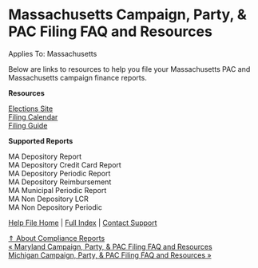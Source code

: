  Massachusetts Campaign, Party, & PAC Filing FAQ and Resources
==========

Applies To: Massachusetts

Below are links to resources to help you file your Massachusetts PAC and Massachusetts campaign finance reports.

**Resources**

[Elections Site](http://www.sec.state.ma.us/ele/)  
[Filing Calendar](https://Www.Ocpf.Us/Filers/FilingSchedules)  
[Filing Guide](https://Www.Ocpf.Us/Home/Publications#TabGuides)

**Supported Reports**

MA Depository Report  
MA Depository Credit Card Report  
MA Depository Periodic Report  
MA Depository Reimbursement  
MA Municipal Periodic Report  
MA Non Depository LCR  
MA Non Depository Periodic

[Help File Home](/help/) | [Full Index](/Help-File-Directory/) | [Contact Support](mailto:support@ISPolitical.com)

[⇑ About Compliance Reports](/About-Compliance-Reports)  
[« Maryland Campaign, Party, & PAC Filing FAQ and Resources](/Maryland-Campaign-Party-PAC-Filing-FAQ-and-Resources)  
[Michigan Campaign, Party, & PAC Filing FAQ and Resources »](/Michigan-Campaign-Party-PAC-Filing-FAQ-and-Resources)